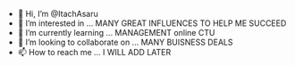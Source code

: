 - 👋 Hi, I’m @ItachAsaru
- 👀 I’m interested in ... MANY GREAT INFLUENCES TO HELP ME SUCCEED
- 🌱 I’m currently learning ... MANAGEMENT online CTU
- 💞️ I’m looking to collaborate on ... MANY BUISNESS DEALS
- 📫 How to reach me ... I WILL ADD LATER

<!---
ItachAsaru/ItachAsaru is a ✨ special ✨ repository because its `README.md` (this file) appears on your GitHub profile.
You can click the Preview link to take a look at your changes.
--->
